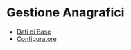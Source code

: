 # Gestione Anagrafici
- [Dati di Base](Sorgenti/MB/DOC_VIS/BR.md)
- [Configuratore](Sorgenti/MB/DOC_VIS/CF.md)
